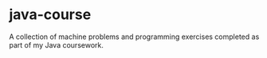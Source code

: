 # java-course
A collection of machine problems and programming exercises completed as part of my Java coursework.

